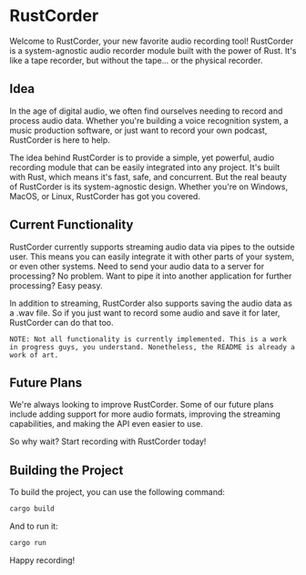 # RustCorder

Welcome to RustCorder, your new favorite audio recording tool! RustCorder is a system-agnostic audio recorder module built with the power of Rust. It's like a tape recorder, but without the tape... or the physical recorder. 

## Idea

In the age of digital audio, we often find ourselves needing to record and process audio data. Whether you're building a voice recognition system, a music production software, or just want to record your own podcast, RustCorder is here to help.

The idea behind RustCorder is to provide a simple, yet powerful, audio recording module that can be easily integrated into any project. It's built with Rust, which means it's fast, safe, and concurrent. But the real beauty of RustCorder is its system-agnostic design. Whether you're on Windows, MacOS, or Linux, RustCorder has got you covered.

## Current Functionality

RustCorder currently supports streaming audio data via pipes to the outside user. This means you can easily integrate it with other parts of your system, or even other systems. Need to send your audio data to a server for processing? No problem. Want to pipe it into another application for further processing? Easy peasy.

In addition to streaming, RustCorder also supports saving the audio data as a .wav file. So if you just want to record some audio and save it for later, RustCorder can do that too.

`NOTE: Not all functionality is currently implemented. This is a work in progress guys, you understand. Nonetheless, the README is already a work of art.`

## Future Plans

We're always looking to improve RustCorder. Some of our future plans include adding support for more audio formats, improving the streaming capabilities, and making the API even easier to use.

So why wait? Start recording with RustCorder today!

## Building the Project

To build the project, you can use the following command:

```sh
cargo build
```

And to run it:

```sh
cargo run
```

Happy recording!

